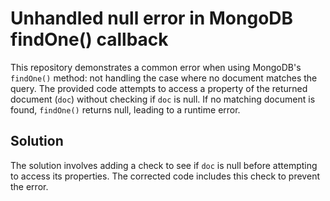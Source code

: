 # Unhandled null error in MongoDB findOne() callback

This repository demonstrates a common error when using MongoDB's `findOne()` method: not handling the case where no document matches the query.  The provided code attempts to access a property of the returned document (`doc`) without checking if `doc` is null. If no matching document is found, `findOne()` returns null, leading to a runtime error.

## Solution

The solution involves adding a check to see if `doc` is null before attempting to access its properties.  The corrected code includes this check to prevent the error.